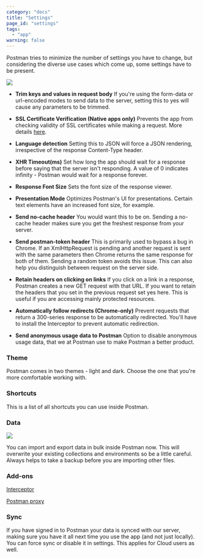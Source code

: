 ```yaml
---
category: "docs"
title: "Settings"
page_id: "settings"
tags: 
  - "app"
warning: false
---
```


Postman tries to minimize the number of settings you have to change, but considering the diverse use cases which come up, some settings have to be present.

[![](https://www.getpostman.com/img/v1/docs/thumbs/29-1.png)][0]

* **Trim keys and values in request body**
If you're using the form-data or url-encoded modes to send data to the server, setting this to yes will cause any parameters to be trimmed.

* **SSL Certificate Verification (Native apps only)**
Prevents the app from checking validity of SSL certificates while making a request. More details [here][1].

* **Language detection**
Setting this to JSON will force a JSON rendering, irrespective of the response Content-Type header.

* **XHR Timeout(ms)**
Set how long the app should wait for a response before saying that the server isn't responding. A value of 0 indicates infinity - Postman would wait for a response forever.

* **Response Font Size**
Sets the font size of the response viewer.

* **Presentation Mode**
Optimizes Postman's UI for presentations. Certain text elements have an increased font size, for example.

* **Send no-cache header**
You would want this to be on. Sending a no-cache header makes sure you get the freshest response from your server.

* **Send postman-token header**
This is primarily used to bypass a bug in Chrome. If an XmlHttpRequest is pending and another request is sent with the same parameters then Chrome returns the same response for both of them. Sending a random token avoids this issue. This can also help you distinguish between request on the server side.

* **Retain headers on clicking on links**
If you click on a link in a response, Postman creates a new GET request with that URL. If you want to retain the headers that you set in the previous request set yes here. This is useful if you are accessing mainly protected resources.

* **Automatically follow redirects (Chrome-only)**
Prevent requests that return a 300-series response to be automatically redirected. You'll have to install the Interceptor to prevent automatic redirection.

* **Send anonymous usage data to Postman**
Option to disable anonymous usage data, that we at Postman use to make Postman a better product. 

### Theme

Postman comes in two themes - light and dark. Choose the one that you're more comfortable working with.

### Shortcuts

This is a list of all shortcuts you can use inside Postman.

### Data

[![](https://www.getpostman.com/img/v1/docs/thumbs/29-2.png)
][2]

You can import and export data in bulk inside Postman now. This will overwrite your existing collections and environments so be a little careful. Always helps to take a backup before you are importing other files.

### Add-ons

[Interceptor][3]

[Postman proxy][4]

### Sync

If you have signed in to Postman your data is synced with our server, making sure you have it all next time you use the app (and not just locally). You can force sync or disable it in settings. This applies for Cloud users as well.


[0]: https://www.getpostman.com/img/v1/docs/source/29-1.png
[1]: https://www.getpostman.com/docs/ignoring_ssl
[2]: https://www.getpostman.com/img/v1/docs/source/29-2.png
[3]: https://github.com/postmanlabs/postman-chrome-interceptor
[4]: https://github.com/postmanlabs/postman-app-support/wiki/Postman-Proxy
